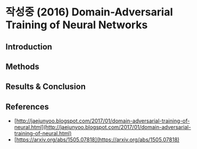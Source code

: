 # 작성중 \(2016\) Domain-Adversarial Training of Neural Networks

## Introduction

## Methods

## Results & Conclusion

## References

* [http://jaejunyoo.blogspot.com/2017/01/domain-adversarial-training-of-neural.html](http://jaejunyoo.blogspot.com/2017/01/domain-adversarial-training-of-neural.html)
* [https://arxiv.org/abs/1505.07818](https://arxiv.org/abs/1505.07818)

